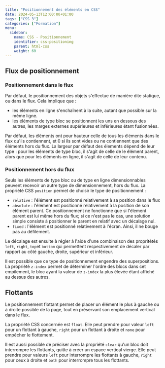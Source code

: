 ```yaml
---
title: "Positionnement des éléments en CSS"
date: 2024-05-13T12:00:00+01:00
tags: ["CSS 3"]
categories: ["Formation"]
menu:
  sidebar:
    name: CSS - Positionnement
    identifier: css-positioning
    parent: html-css
    weight: 60
---
```


## Flux de positionnement

### Positionnement dans le flux

Par défaut, le positionnement des objets s'effectue de manière dite statique, ou dans le flux.
Cela implique que :

- les éléments en ligne s'enchaînent à la suite, autant que possible sur la même ligne.
- les éléments de type bloc se positionnent les uns en dessous des autres, les marges externes supérieures et inférieures étant fusionnées.

Par défaut, les éléments ont pour hauteur celle de tous les éléments dans le flux qu'ils contiennent, et 0 si ils sont vides ou ne contiennent que des éléments hors du flux.
La largeur par défaut des élements dépend de leur type : pour les éléments de type bloc, il s'agit de celle de le élément parent, alors que pour les éléments en ligne, il s'agit de celle de leur contenu.

### Positionnement hors du flux

Seuls les éléments de type bloc ou de type en ligne dimensionnables peuvent recevoir un autre type de dimensionnement, hors du flux. La propriété CSS `position` permet de choisir le type de positionnement :

- `relative` : l'élément est positionné relativement à sa position dans le flux
- `absolute` : l'élément est positionné relativement à la position de son élément parent.
Ce positionnement ne fonctionne que si l'élement parent est lui même hors du flux; si ce n'est pas le cas, une solution simple consiste à positionner le parent en relatif avec un décalage nul. 
- `fixed` : l'élément est positionné relativement à l'écran. Ainsi, il ne bouge pas au défilement.

Le décalage est ensuite à régler à l'aide d'une combinaison des propritétés `left`, `right`, `top`et `bottom` qui permettent respectivement de décaler par rapport au côté gauche, droite, supérieur et inférieur.

Il est possible que ce type de positionnement engendre des superpositions. La propriété `z-index` permet de déterminer l'ordre des blocs dans cet empilement, le bloc ayant la valeur de `z-index` la plus élevée étant affiché au dessus des autres.

## Flottants

Le positionnement flottant permet de placer un élément le plus à gauche ou à droite possible de la page, tout en préservant son emplacement vertical dans le flux.

La propriété CSS concernée est `float`. Elle peut prendre pour valeur `left` pour un flottant à gauche, `right` pour un flottant à droite et `none` pour empêcher le flottement.

Il est aussi possible de préciser avec la propriété `clear` qu'un bloc doit interrompre les flottants, quitte à créer un espace vertical vierge. Elle peut prendre pour valeurs `left` pour interrompre les flottants à gauche, `right` pour ceux à droite et `both` pour interrompre tous les flottants.